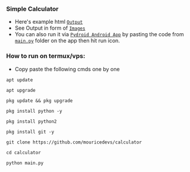 ### Simple Calculator ###

- Here's example html [`Output`](https://mouricedevs.github.io/calculator)
- See Output in form of [`Images`](https://github.com/calculator/screenshots)
- You can also run it via [`Pydroid Android App`](https://play.google.com/store/apps/details?id=ru.iiec.pydroid3) by pasting the code from [`main.py`](https://github.com/mouricedevs/calculator/main.py) folder on the app then hit run icon.

### How to run on termux/vps: ###
- Copy paste the following cmds one by one
```
apt update
```
```
apt upgrade
```
```
pkg update && pkg upgrade
```
```
pkg install python -y
```
```
pkg install python2
```
```
pkg install git -y
```
```
git clone https://github.com/mouricedevs/calculator
```
```
cd calculator
```
```
python main.py
```


